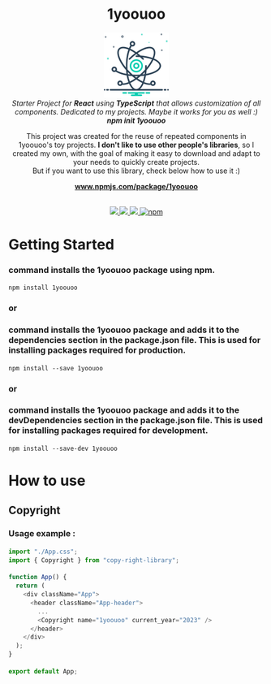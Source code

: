 <h1 align="center">1yoouoo</h1>

<p align="center">
    <img src="docs/assets/logo.png" alt="Logo" />
    <br>
    <i>Starter Project for <strong>React</strong> using <strong>TypeScript</strong> that allows customization of all components. Dedicated to my projects. Maybe it works for you as well :) <br><strong>npm init 1yoouoo</strong></i>
</p>
<p align="center">
  This project was created for the reuse of repeated components in 1yoouoo's toy projects.
  <b>I don't like to use other people's libraries</b>, so I created my own, with the goal of making it easy to download and adapt to your needs to quickly create projects.<br/>  But if you want to use this library, check below how to use it :)
</p>

<p align="center">
  <a href="https://www.npmjs.com/package/create-react-ts-web-starter"><strong>www.npmjs.com/package/1yoouoo</strong></a>
  <br>
  <br>
</p>

<p align="center">
  <a href="https://github.com/eslint/eslint">
    <img src="https://img.shields.io/badge/typescript-5.0.2-blue"/>
  </a>
  <a href="https://github.com/eslint/eslint">
    <img src="https://img.shields.io/badge/code%20style-eslint-green"/>
  </a>
  <a href="https://github.com/prettier/prettier">
    <img src="https://img.shields.io/badge/code_style-prettier-ff69b4.svg?style=flat"/>
  </a>
  <a href="https://www.npmjs.com/package/1yoouoo">
    <img alt="npm" src="https://img.shields.io/npm/v/1yoouoo">
  </a>
</p>

# Getting Started

### command installs the 1yoouoo package using npm.

```
npm install 1yoouoo
```

### or

### command installs the 1yoouoo package and adds it to the dependencies section in the package.json file. This is used for installing packages required for production.

```
npm install --save 1yoouoo
```

### or

### command installs the 1yoouoo package and adds it to the devDependencies section in the package.json file. This is used for installing packages required for development.

```
npm install --save-dev 1yoouoo
```

# How to use

## Copyright

### Usage example :

```js
import "./App.css";
import { Copyright } from "copy-right-library";

function App() {
  return (
    <div className="App">
      <header className="App-header">
        ...
        <Copyright name="1yoouoo" current_year="2023" />
      </header>
    </div>
  );
}

export default App;
```
